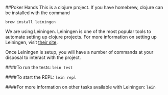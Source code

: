 ##Poker Hands
This is a clojure project. If you have homebrew, clojure can be installed with the command

```brew install leiningen```

We are using Leiningen.  Leiningen is one of the most popular tools to automate setting up clojure projects. For more information on setting up Leiningen, visit [their site](http://leiningen.org/).

Once Leiningen is setup, you will have a number of commands at your disposal to interact with the project.

####To run the tests:
```lein test```

####To start the REPL:
```lein repl```

####For more information on other tasks available with Leiningen:
```lein ```
